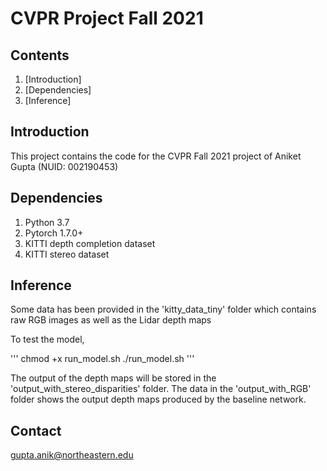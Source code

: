 # CVPR Project Fall 2021


## Contents
1. [Introduction]
2. [Dependencies]
3. [Inference]


## Introduction
This project contains the code for the CVPR Fall 2021 project of Aniket Gupta (NUID: 002190453)

## Dependencies
1. Python 3.7
2. Pytorch 1.7.0+
3. KITTI depth completion dataset
4. KITTI stereo dataset

## Inference
Some data has been provided in the 'kitty_data_tiny' folder which contains raw RGB images as well as the Lidar depth maps

To test the model,

'''
chmod +x run_model.sh
./run_model.sh
'''

The output of the depth maps will be stored in the 'output_with_stereo_disparities' folder.
The data in the 'output_with_RGB' folder shows the output depth maps produced by the baseline network.


## Contact
gupta.anik@northeastern.edu
